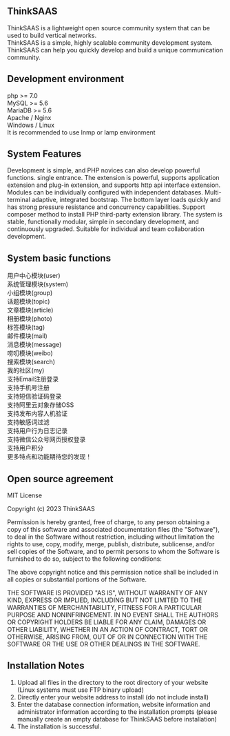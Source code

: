 ## ThinkSAAS

ThinkSAAS is a lightweight open source community system that can be used to build vertical networks.<br>
ThinkSAAS is a simple, highly scalable community development system.<br>
ThinkSAAS can help you quickly develop and build a unique communication community.

## Development environment

php >= 7.0 <br>
MySQL >= 5.6 <br>
MariaDB >= 5.6 <br>
Apache / Nginx  <br>
Windows / Linux  <br>
It is recommended to use lnmp or lamp environment

## System Features

Development is simple, and PHP novices can also develop powerful functions.
single entrance.
The extension is powerful, supports application extension and plug-in extension, and supports http api interface extension.
Modules can be individually configured with independent databases.
Multi-terminal adaptive, integrated bootstrap.
The bottom layer loads quickly and has strong pressure resistance and concurrency capabilities.
Support composer method to install PHP third-party extension library.
The system is stable, functionally modular, simple in secondary development, and continuously upgraded.
Suitable for individual and team collaboration development.

## System basic functions

用户中心模块(user)  
系统管理模块(system)  
小组模块(group)  
话题模块(topic)  
文章模块(article)  
相册模块(photo)  
标签模块(tag)  
邮件模块(mail)  
消息模块(message)  
唠叨模块(weibo)  
搜索模块(search)  
我的社区(my)  
支持Email注册登录  
支持手机号注册  
支持短信验证码登录  
支持阿里云对象存储OSS  
支持发布内容人机验证  
支持敏感词过滤  
支持用户行为日志记录  
支持微信公众号网页授权登录  
支持用户积分  
更多特点和功能期待您的发现！  

## Open source agreement

MIT License

Copyright (c) 2023 ThinkSAAS

Permission is hereby granted, free of charge, to any person obtaining a copy
of this software and associated documentation files (the "Software"), to deal
in the Software without restriction, including without limitation the rights
to use, copy, modify, merge, publish, distribute, sublicense, and/or sell
copies of the Software, and to permit persons to whom the Software is
furnished to do so, subject to the following conditions:

The above copyright notice and this permission notice shall be included in all
copies or substantial portions of the Software.

THE SOFTWARE IS PROVIDED "AS IS", WITHOUT WARRANTY OF ANY KIND, EXPRESS OR
IMPLIED, INCLUDING BUT NOT LIMITED TO THE WARRANTIES OF MERCHANTABILITY,
FITNESS FOR A PARTICULAR PURPOSE AND NONINFRINGEMENT. IN NO EVENT SHALL THE
AUTHORS OR COPYRIGHT HOLDERS BE LIABLE FOR ANY CLAIM, DAMAGES OR OTHER
LIABILITY, WHETHER IN AN ACTION OF CONTRACT, TORT OR OTHERWISE, ARISING FROM,
OUT OF OR IN CONNECTION WITH THE SOFTWARE OR THE USE OR OTHER DEALINGS IN THE
SOFTWARE.

## Installation Notes

1. Upload all files in the directory to the root directory of your website (Linux systems must use FTP binary upload)
2. Directly enter your website address to install (do not include install)
3. Enter the database connection information, website information and administrator information according to the installation prompts (please manually create an empty database for ThinkSAAS before installation)
4. The installation is successful.